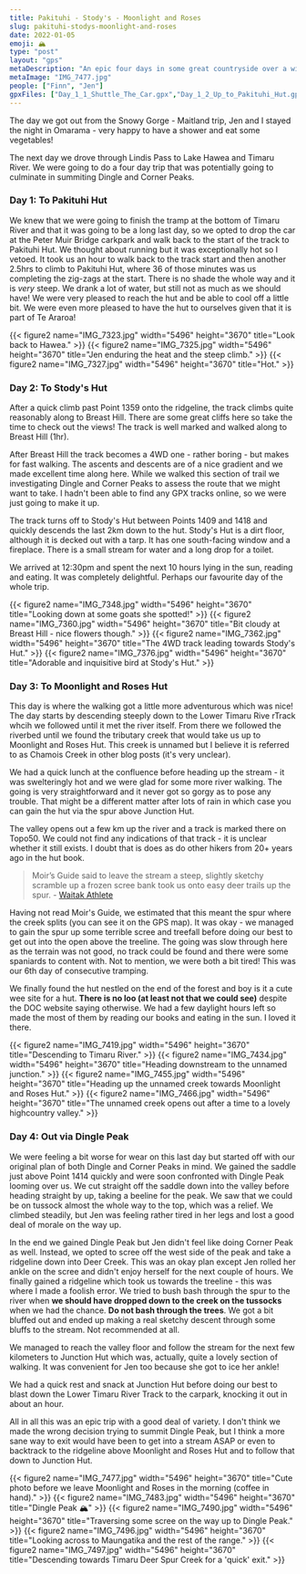 ```yaml
---
title: Pakituhi - Stody's - Moonlight and Roses
slug: pakituhi-stodys-moonlight-and-roses
date: 2022-01-05
emoji: 🏔
type: "post"
layout: "gps"
metaDescription: "An epic four days in some great countryside over a wide variety of landscape, and with days of varying difficulty. Highly recommended!"
metaImage: "IMG_7477.jpg"
people: ["Finn", "Jen"]
gpxFiles: ["Day_1_1_Shuttle_The_Car.gpx","Day_1_2_Up_to_Pakituhi_Hut.gpx","Day_2_To_Stody_s_Hut.gpx","Day_3_To_Moonlight_and_Roses_Hut.gpx","Day_4_Out_via_Dingle_Peak.gpx"]
---
```


The day we got out from the Snowy Gorge - Maitland trip, Jen and I stayed the night in Omarama - very happy to have a shower and eat some vegetables!

The next day we drove through Lindis Pass to Lake Hawea and Timaru River. We were going to do a four day trip that was potentially going to culminate in summiting Dingle and Corner Peaks.

### Day 1: To Pakituhi Hut

We knew that we were going to finish the tramp at the bottom of Timaru River and that it was going to be a long last day, so we opted to drop the car at the Peter Muir Bridge carkpark and walk back to the start of the track to Pakituhi Hut. We thought about running but it was exceptionally hot so I vetoed. It took us an hour to walk back to the track start and then another 2.5hrs to climb to Pakituhi Hut, where 36 of those minutes was us completing the zig-zags at the start. There is no shade the whole way and it is _very_ steep. We drank a lot of water, but still not as much as we should have! We were very pleased to reach the hut and be able to cool off a little bit. We were even more pleased to have the hut to ourselves given that it is part of Te Araroa!

{{< figure2 name="IMG_7323.jpg" width="5496" height="3670" title="Look back to Hawea." >}}
{{< figure2 name="IMG_7325.jpg" width="5496" height="3670" title="Jen enduring the heat and the steep climb." >}}
{{< figure2 name="IMG_7327.jpg" width="5496" height="3670" title="Hot." >}}

### Day 2: To Stody's Hut

After a quick climb past Point 1359 onto the ridgeline, the track climbs quite reasonably along to Breast Hill. There are some great cliffs here so take the time to check out the views! The track is well marked and walked along to Breast Hill (1hr).

After Breast Hill the track becomes a 4WD one - rather boring - but makes for fast walking. The ascents and descents are of a nice gradient and we made excellent time along here. While we walked this section of trail we investigating Dingle and Corner Peaks to assess the route that we might want to take. I hadn't been able to find any GPX tracks online, so we were just going to make it up.

The track turns off to Stody's Hut between Points 1409 and 1418 and quickly descends the last 2km down to the hut. Stody's Hut is a dirt floor, although it is decked out with a tarp. It has one south-facing window and a fireplace. There is a small stream for water and a long drop for a toilet.

We arrived at 12:30pm and spent the next 10 hours lying in the sun, reading and eating. It was completely delightful. Perhaps our favourite day of the whole trip.

{{< figure2 name="IMG_7348.jpg" width="5496" height="3670" title="Looking down at some goats she spotted!" >}}
{{< figure2 name="IMG_7360.jpg" width="5496" height="3670" title="Bit cloudy at Breast Hill - nice flowers though." >}}
{{< figure2 name="IMG_7362.jpg" width="5496" height="3670" title="The 4WD track leading towards Stody's Hut." >}}
{{< figure2 name="IMG_7376.jpg" width="5496" height="3670" title="Adorable and inquisitive bird at Stody's Hut." >}}

### Day 3: To Moonlight and Roses Hut

This day is where the walking got a little more adventurous which was nice! The day starts by descending steeply down to the Lower Timaru Rive rTrack whcih we followed until it met the river itself. From there we followed the riverbed until we found the tributary creek that would take us up to Moonlight and Roses Hut. This creek is unnamed but I believe it is referred to as Chamois Creek in other blog posts (it's very unclear).

We had a quick lunch at the confluence before heading up the stream - it was swelteringly hot and we were glad for some more river walking. The going is very straightforward and it never got so gorgy as to pose any trouble. That might be a different matter after lots of rain in which case you can gain the hut via the spur above Junction Hut.

The valley opens out a few km up the river and a track is marked there on Topo50. We could not find any indications of that track - it is unclear whether it still exists. I doubt that is does as do other hikers from 20+ years ago in the hut book.

> Moir’s Guide said to leave the stream a steep, slightly sketchy scramble up a frozen scree bank took us onto easy deer trails up the spur. - [Waitak Athlete](http://waitakathlete.blogspot.com/2018/06/moonlight-roses.html?m=1)

Having not read Moir's Guide, we estimated that this meant the spur where the creek splits (you can see it on the GPS map). It was okay - we managed to gain the spur up some terrible scree and treefall before doing our best to get out into the open above the treeline. The going was slow through here as the terrain was not good, no track could be found and there were some spaniards to content with. Not to mention, we were both a bit tired! This was our 6th day of consecutive tramping.

We finally found the hut nestled on the end of the forest and boy is it a cute wee site for a hut. __There is no loo (at least not that we could see)__ despite the DOC website saying otherwise. We had a few daylight hours left so made the most of them by reading our books and eating in the sun. I loved it there.

{{< figure2 name="IMG_7419.jpg" width="5496" height="3670" title="Descending to Timaru River." >}}
{{< figure2 name="IMG_7434.jpg" width="5496" height="3670" title="Heading downstream to the unnamed junction." >}}
{{< figure2 name="IMG_7455.jpg" width="5496" height="3670" title="Heading up the unnamed creek towards Moonlight and Roses Hut." >}}
{{< figure2 name="IMG_7466.jpg" width="5496" height="3670" title="The unnamed creek opens out after a time to a lovely highcountry valley." >}}

### Day 4: Out via Dingle Peak

We were feeling a bit worse for wear on this last day but started off with our original plan of both Dingle and Corner Peaks in mind. We gained the saddle just above Point 1414 quickly and were soon confronted with Dingle Peak looming over us. We cut straight off the saddle down into the valley before heading straight by up, taking a beeline for the peak. We saw that we could be on tussock almost the whole way to the top, which was a relief. We climbed steadily, but Jen was feeling rather tired in her legs and lost a good deal of morale on the way up.

In the end we gained Dingle Peak but Jen didn't feel like doing Corner Peak as well. Instead, we opted to scree off the west side of the peak and take a ridgeline down into Deer Creek. This was an okay plan except Jen rolled her ankle on the scree and didn't enjoy herself for the next couple of hours. We finally gained a ridgeline which took us towards the treeline - this was where I made a foolish error. We tried to bush bash through the spur to the river when __we should have dropped down to the creek on the tussocks__ when we had the chance. __Do not bash through the trees__. We got a bit bluffed out and ended up making a real sketchy descent through some bluffs to the stream. Not recommended at all.

We managed to reach the valley floor and follow the stream for the next few kilometers to Junction Hut which was, actually, quite a lovely section of walking. It was convenient for Jen too because she got to ice her ankle!

We had a quick rest and snack at Junction Hut before doing our best to blast down the Lower Timaru River Track to the carpark, knocking it out in about an hour.

All in all this was an epic trip with a good deal of variety. I don't think we made the wrong decision trying to summit Dingle Peak, but I think a more sane way to exit would have been to get into a stream ASAP or even to backtrack to the ridgeline above Moonlight and Roses Hut and to follow that down to Junction Hut.

{{< figure2 name="IMG_7477.jpg" width="5496" height="3670" title="Cute photo before we leave Moonlight and Roses in the morning (coffee in hand)." >}}
{{< figure2 name="IMG_7483.jpg" width="5496" height="3670" title="Dingle Peak 🏔" >}}
{{< figure2 name="IMG_7490.jpg" width="5496" height="3670" title="Traversing some scree on the way up to Dingle Peak." >}}
{{< figure2 name="IMG_7496.jpg" width="5496" height="3670" title="Looking across to Maungatika and the rest of the range." >}}
{{< figure2 name="IMG_7497.jpg" width="5496" height="3670" title="Descending towards Timaru Deer Spur Creek for a 'quick' exit." >}}
